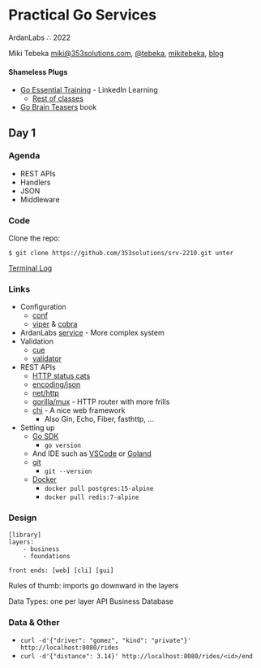 # Practical Go Services
ArdanLabs ∴  2022 <br />

Miki Tebeka
<i class="far fa-envelope"></i> [miki@353solutions.com](mailto:miki@353solutions.com), <i class="fab fa-twitter"></i> [@tebeka](https://twitter.com/tebeka), <i class="fab fa-linkedin-in"></i> [mikitebeka](https://www.linkedin.com/in/mikitebeka/), <i class="fab fa-blogger-b"></i> [blog](https://www.ardanlabs.com/blog/)

#### Shameless Plugs

- [Go Essential Training](https://www.linkedin.com/learning/go-essential-training/) - LinkedIn Learning
    - [Rest of classes](https://www.linkedin.com/learning/instructors/miki-tebeka)
- [Go Brain Teasers](https://pragprog.com/titles/d-gobrain/go-brain-teasers/) book



## Day 1

### Agenda

- REST APIs
- Handlers
- JSON
- Middleware 

### Code

Clone the repo:

```
$ git clone https://github.com/353solutions/srv-2210.git unter
```

[Terminal Log](_class/day-1.log)

### Links

- Configuration
    - [conf](https://pkg.go.dev/github.com/ardanlabs/conf/v3)
    - [viper](https://github.com/spf13/viper) & [cobra](https://github.com/spf13/cobra)
- ArdanLabs [service](https://github.com/ardanlabs/service) - More complex system
- Validation
    - [cue](https://cuelang.org/)
    - [validator](https://pkg.go.dev/github.com/go-playground/validator/v10)
- REST APIs
    - [HTTP status cats](https://http.cat/)
    - [encoding/json](https://pkg.go.dev/encoding/json)
    - [net/http](https://pkg.go.dev/net/http)
    - [gorilla/mux](https://github.com/gorilla/mux) - HTTP router with more frills
    - [chi](https://github.com/go-chi/chi) - A nice web framework
        - Also Gin, Echo, Fiber, fasthttp, ...
- Setting up
    - [Go SDK](https://go.dev/dl/)
        - `go version`
    - And IDE such as [VSCode](https://code.visualstudio.com/) or [Goland](https://www.jetbrains.com/go/)
    - [git](https://git-scm.com/)
        - `git --version`
    - [Docker](https://www.docker.com/)
        - `docker pull postgres:15-alpine`
        - `docker pull redis:7-alpine`

### Design

```
[library]
layers:
    - business
    - foundations

front ends: [web] [cli] [gui]
```

Rules of thumb: imports go downward in the layers

Data Types: one per layer
    API
    Business
    Database


### Data & Other

- `curl -d'{"driver": "gomez", "kind": "private"}' http://localhost:8080/rides`
- `curl -d'{"distance": 3.14}' http://localhost:8080/rides/<id>/end`
